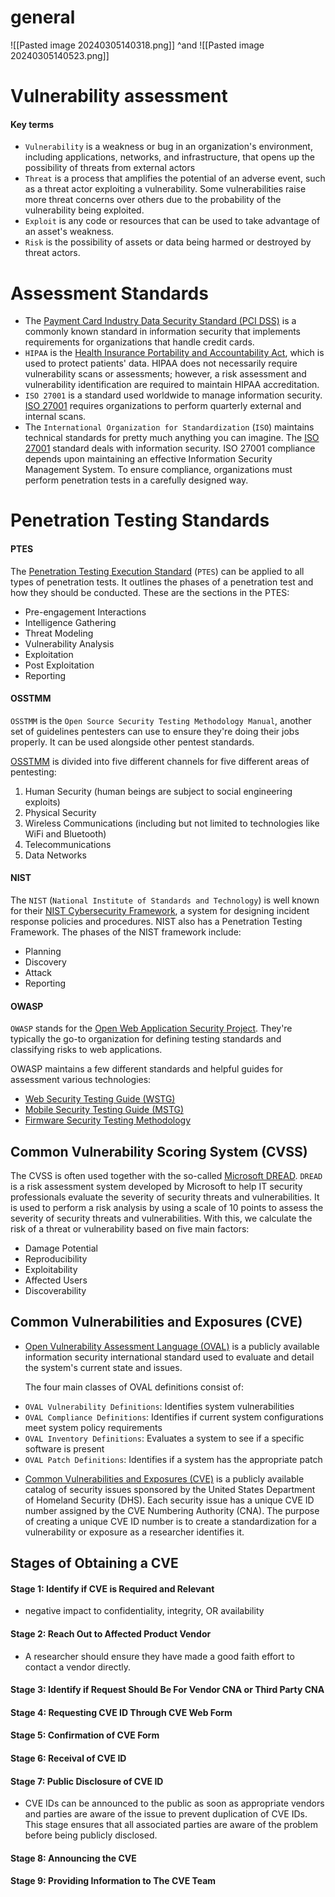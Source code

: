 # general

![[Pasted image 20240305140318.png]]
                                             ^and
![[Pasted image 20240305140523.png]]

# Vulnerability assessment

#### Key terms
* `Vulnerability` is a weakness or bug in an organization's environment, including applications, networks, and infrastructure, that opens up the possibility of threats from external actors
* `Threat` is a process that amplifies the potential of an adverse event, such as a threat actor exploiting a vulnerability. Some vulnerabilities raise more threat concerns over others due to the probability of the vulnerability being exploited.
* `Exploit` is any code or resources that can be used to take advantage of an asset's weakness.
* `Risk` is the possibility of assets or data being harmed or destroyed by threat actors.

# Assessment Standards

* The [Payment Card Industry Data Security Standard (PCI DSS)](https://www.pcisecuritystandards.org/pci_security/) is a commonly known standard in information security that implements requirements for organizations that handle credit cards.
* `HIPAA` is the [Health Insurance Portability and Accountability Act](https://www.hipaa.com/), which is used to protect patients' data. HIPAA does not necessarily require vulnerability scans or assessments; however, a risk assessment and vulnerability identification are required to maintain HIPAA accreditation.
* `ISO 27001` is a standard used worldwide to manage information security. [ISO 27001](https://www.iso.org/isoiec-27001-information-security.html) requires organizations to perform quarterly external and internal scans.
* The `International Organization for Standardization` (`ISO`) maintains technical standards for pretty much anything you can imagine. The [ISO 27001](https://www.iso.org/isoiec-27001-information-security.html) standard deals with information security. ISO 27001 compliance depends upon maintaining an effective Information Security Management System. To ensure compliance, organizations must perform penetration tests in a carefully designed way.

# Penetration Testing Standards

#### PTES

The [Penetration Testing Execution Standard](http://www.pentest-standard.org/index.php/Main_Page) (`PTES`) can be applied to all types of penetration tests. It outlines the phases of a penetration test and how they should be conducted. These are the sections in the PTES:

- Pre-engagement Interactions
- Intelligence Gathering
- Threat Modeling
- Vulnerability Analysis
- Exploitation
- Post Exploitation
- Reporting

#### OSSTMM

`OSSTMM` is the `Open Source Security Testing Methodology Manual`, another set of guidelines pentesters can use to ensure they're doing their jobs properly. It can be used alongside other pentest standards.

[OSSTMM](https://www.isecom.org/OSSTMM.3.pdf) is divided into five different channels for five different areas of pentesting:

1. Human Security (human beings are subject to social engineering exploits)
2. Physical Security
3. Wireless Communications (including but not limited to technologies like WiFi and Bluetooth)
4. Telecommunications
5. Data Networks
#### NIST

The `NIST` (`National Institute of Standards and Technology`) is well known for their [NIST Cybersecurity Framework](https://www.nist.gov/cyberframework), a system for designing incident response policies and procedures. NIST also has a Penetration Testing Framework. The phases of the NIST framework include:

- Planning
- Discovery
- Attack
- Reporting

#### OWASP

`OWASP` stands for the [Open Web Application Security Project](https://owasp.org). They're typically the go-to organization for defining testing standards and classifying risks to web applications.

OWASP maintains a few different standards and helpful guides for assessment various technologies:

- [Web Security Testing Guide (WSTG)](https://owasp.org/www-project-web-security-testing-guide/)
- [Mobile Security Testing Guide (MSTG)](https://owasp.org/www-project-mobile-security-testing-guide/)
- [Firmware Security Testing Methodology](https://github.com/scriptingxss/owasp-fstm)

## Common Vulnerability Scoring System (CVSS)
The CVSS is often used together with the so-called [Microsoft DREAD](https://en.wikipedia.org/wiki/DREAD_(risk_assessment_model)). `DREAD` is a risk assessment system developed by Microsoft to help IT security professionals evaluate the severity of security threats and vulnerabilities. It is used to perform a risk analysis by using a scale of 10 points to assess the severity of security threats and vulnerabilities. With this, we calculate the risk of a threat or vulnerability based on five main factors:

- Damage Potential
- Reproducibility
- Exploitability
- Affected Users
- Discoverability
## Common Vulnerabilities and Exposures (CVE)
* [Open Vulnerability Assessment Language (OVAL)](https://oval.mitre.org/) is a publicly available information security international standard used to evaluate and detail the system's current state and issues.

	The four main classes of OVAL definitions consist of:

- `OVAL Vulnerability Definitions`: Identifies system vulnerabilities
- `OVAL Compliance Definitions`: Identifies if current system configurations meet system policy requirements
- `OVAL Inventory Definitions`: Evaluates a system to see if a specific software is present
- `OVAL Patch Definitions`: Identifies if a system has the appropriate patch

* [Common Vulnerabilities and Exposures (CVE)](https://cve.mitre.org/) is a publicly available catalog of security issues sponsored by the United States Department of Homeland Security (DHS). Each security issue has a unique CVE ID number assigned by the CVE Numbering Authority (CNA). The purpose of creating a unique CVE ID number is to create a standardization for a vulnerability or exposure as a researcher identifies it.

## Stages of Obtaining a CVE
#### Stage 1: Identify if CVE is Required and Relevant
* negative impact to confidentiality, integrity, OR availability
#### Stage 2: Reach Out to Affected Product Vendor
* A researcher should ensure they have made a good faith effort to contact a vendor directly.
#### Stage 3: Identify if Request Should Be For Vendor CNA or Third Party CNA

#### Stage 4: Requesting CVE ID Through CVE Web Form

#### Stage 5: Confirmation of CVE Form

#### Stage 6: Receival of CVE ID

#### Stage 7: Public Disclosure of CVE ID 
* CVE IDs can be announced to the public as soon as appropriate vendors and parties are aware of the issue to prevent duplication of CVE IDs. This stage ensures that all associated parties are aware of the problem before being publicly disclosed.
#### Stage 8: Announcing the CVE

#### Stage 9: Providing Information to The CVE Team
